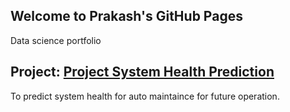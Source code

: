 ## Welcome to Prakash's GitHub Pages
Data science portfolio


## Project: [Project System Health Prediction](https://github.com/prakashvijapur/TestProject/Readme.md) 
To predict system health for auto maintaince for future operation.
